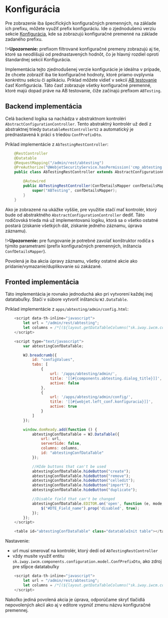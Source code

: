 # Konfigurácia

Pre zobrazenie iba špecifických konfiguračných premenných, na základe ich prefixu, môžete využiť prefix konfiguráciu. Ide o zjednodušenú verziu sekcie [Konfigurácia](../../admin/setup/configuration/README.md), kde sa zobrazujú konfiguračné premenné na základe zadaného prefixu.

!>**Upozornenie:** prefixom filtrované konfiguračné premeny zobrazujú aj tie, ktoré sa neodlišujú od prednastavených hodnôt, čo je hlavný rozdiel oproti štandardnej sekcií Konfigurácia.

Implementácia tejto zjednodušenej verzie konfigurácie je ideálna v prípade, že chcete zobraziť iba tie konfiguračné hodnoty, ktoré priamo ovplyvnia konkrétnu sekciu či aplikáciu. Príklad môžete vidieť v sekcií [AB testovanie](../../redactor/apps/abtesting/abtesting.md) časť Konfigurácia. Táto časť zobrazuje všetky konfiguračné premenné, ktoré majú dopad práve na AB testovanie, čiže začínajú prefixom ``ABTesting``.

## Backend implementácia

Celá backend logika sa nachádza v abstraktnom kontroléri ```AbstractConfigurationController```.  Tento abstraktný kontrolér už dedí z abstraktnej triedy ```DatatableRestControllerV2``` a automatický je prednastavená k práci s triedou ```ConfPrefixDto```.

Príklad implementácie z ``AbTestingRestController``:
```java
    @RestController
    @Datatable
    @RequestMapping("/admin/rest/abtesting")
    @PreAuthorize("@WebjetSecurityService.hasPermission('cmp_abtesting')")
    public class AbTestingRestController extends AbstractConfigurationController {

        @Autowired
        public AbTestingRestController(ConfDetailsMapper confDetailsMapper) {
            super("ABTesting", confDetailsMapper);
        }
    }
```

Ako je zobrazené na ukážke vyššie, pre využitie stačí mať kontrolér, ktorý bude od abstraktného ```AbstractConfigurationController``` dediť. Táto rodičovská trieda má už implementovanú logiku, ktorá sa o všetko ostatné postará (získanie všetkých dát, získanie jedného záznamu, úprava záznamu).

!>**Upozornenie:** pre fungovanie je potrebné zavolať konštruktor rodiča s týmito parametrami (prefix konfiguračných premenných, inštancia ``ConfDetailsMapper``).

Povolená je iba akcia úpravy záznamu, všetky ostatné akcie ako pridanie/vymazanie/duplikovanie sú zakázané.

## Fronted implementácia

Táto implementácia je rovnako jednoduchá ako pri vytvorení každej inej datatabuľky. Stačí v súbore vytvoriť inštanciu ``WJ.DataTable``.

Príklad implementácie z ``apps/abtesting/admin/config.html``:

```javascript
    <script data-th-inline="javascript">
        let url = "/admin/rest/abtesting";
        let columns = /*[(${layout.getDataTableColumns("sk.iway.iwcm.components.configuration.model.ConfPrefixDto")})]*/ '';
    </script>

    <script type="text/javascript">
        var abtestingConfDataTable;

        WJ.breadcrumb({
            id: "configValues",
            tabs: [
                {
                    url: '/apps/abtesting/admin/',
                    title: '[[#{components.abtesting.dialog_title}]]',
                    active: false
                },
                {
                    url: '/apps/abtesting/admin/config/',
                    title: '[[#{webjet.left_conf.konfiguracia}]]',
                    active: true
                }
            ]
        });

        window.domReady.add(function () {
            abtestingConfDataTable = WJ.DataTable({
                url: url,
                serverSide: false,
                columns: columns,
                id: "abtestingConfDataTable"
            });

            //HIde buttons that can't be used
            abtestingConfDataTable.hideButton("create");
            abtestingConfDataTable.hideButton("remove");
            abtestingConfDataTable.hideButton("celledit");
            abtestingConfDataTable.hideButton("import");
            abtestingConfDataTable.hideButton("duplicate");

            //Disable field that can't be changed
            abtestingConfDataTable.EDITOR.on('open', function (e, mode, action) {
                $("#DTE_Field_name").prop('disabled', true);
            });
        });
    </script>

    <table id="abtestingConfDataTable" class="datatableInit table"></table>
```

Nastavenie:

- url musí smerovať na kontrolér, ktorý dedí od ``AbTestingRestController``
- vždy musíte využiť entitu ``sk.iway.iwcm.components.configuration.model.ConfPrefixDto``, ako zdroj pre stĺpce datatabuľky

```javascript
    <script data-th-inline="javascript">
        let url = "/admin/rest/abtesting";
        let columns = /*[(${layout.getDataTableColumns("sk.iway.iwcm.components.configuration.model.ConfPrefixDto")})]*/ '';
    </script>
```

Nakoľko jediná povolená akcia je úprava, odporúčame skryť tlačidlá nepovolených akcií ako aj v editore vypnúť zmenu názvu konfiguračné premennej.